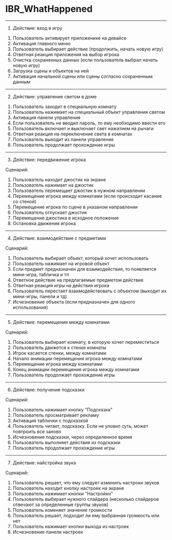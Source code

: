 # IBR_WhatHappened

***

1) Действие: вход в игру

1. Пользователь активирует приложенике на девайсе
2. Активация главного меню
3. Пользователь выбирает действие (продолжить, начать новую игру)
4. Ответная реакция приложения на выбор игрока
5. Очистка сохраненных данных (если пользователь выбрал начать новую игру)
6. Загрузка сцены и объектов на ней
7. Активация начальной сцены или сцены согласно сохраненным данным

***

2) Действие: управление светом в доме

1. Пользователь заходит в специальную комнату
2. Пользователь нажимает на специальный объект управления светом
3. Активация панели управления
4. Если пользователь не вводил пароль, то ему необходимо ввести его
5. Пользователь включает и выключает свет нажатием на рычаги
6. Ответная реакция на переключение света в комнатах
7. Пользователь выходит из панели управления
8. Пользователь продолжает прохождение игры

***

3) Действие: передвижение игрока

Сценарий: 
1. Пользователь находит джостик на экране
2. Пользователь нажимает на джостик
3. Пользователь перемещает джостик в нужном направлении
4. Перемещение игрока между комнатами (если происходит касание со стеной)
5. Перемещение игрока по сцене в указаном направлении
6. Пользователь отпускает джостик
7. Перемещение джостика в исходное положение
8. Остановка движения игрока

***

4) Действие: взаимодействие с предметами

Сценарий:
1. Пользователь выбирает объект, который хочет использовать
2. Пользователь нажимает на игровой объект
3. Если предмет предназначен для взаимодействия, то появляется мини-игра, табличка и тп
4. Ответное действие на предлагаемые предметом действие
5. Ответная реакция игры на действия игрока
6. Пользователь перестает взаимодействовать с объектом (выходит их мини-игры, панели и тд)
7. Исчезновение объекта (если предназначен для одного использования)

***

5) Действие: перемещение между комнатами

Сценарий:
1. Пользователь выбирает комнату, в которую хочет переместиться
2. Пользователь движется к стенке комнаты
3. Игрок касается стенки, между комнатами
4. Начало анимации перемещения игрока между комнатами
5. Перемещение игрока между комнатами
6. Конец анимации перемещения игрока между комнатами
7. Пользователь продолжает прохождение игры

***

6) Действие: получение подсказки

Сценарий:
1. Пользователь нажимает кнопку "Подсказка"
2. Пользователь просматривает рекламу
3. Активация таблички с подсказкой
4. Пользователь читает, подсказку. Если не уловил суть, может повтроить все заново
5. Исчезновение подсказки, через определенное время
6. Пользователь выполняет действия из подсказки 
7. Пользователь продолжает прохождение игры

***

7) Действие: найстройка звука

Сценарий:
1. Пользователь решает, что ему следует изменить настроки звуков
2. Пользователь находит кнопку настроек на экране
3. Пользователь нажимает кнопки "Настройки"
4. Пользователь выбирает нужного слайдера (несколько слайдеров отвечают за определенные группы звуков)
5. Пользователь изменяет значение громкости
6. Пользователь решает, подходит ли ему выбранная громкость или нет
7. Пользователь нажимает кнопки выхода из настроек
8. Исчезновение панели настроек


